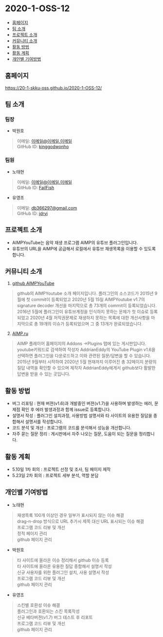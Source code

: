 # 2020-1-OSS-12
 * [홈페이지](#HOME_PAGE)
 * [팀 소개](#Members)
 * [프로젝트 소개](#about_project)
 * [커뮤니티 소개](#about_community)
 * [활동 방법](#how_to)
 * [활동 계획](#plan)
 * [개인별 기여방법](#contribute)

## <div id = "HOME_PAGE">홈페이지</div>
https://20-1-skku-oss.github.io/2020-1-OSS-12/

## <div id = "Members">팀 소개</div>
### 팀장
+ 박원호
> 이메일: 이메일@이메일.이메일<br>
> GitHub ID: [kinggodwonho](https://github.com/kinggodwonho)<br>

### 팀원
+ 노태현
> 이메일: 이메일@이메일.이메일<br>
> GitHub ID: [FailFish](https://github.com/FailFish)<br>

+ 유영조
> 이메일: db366297@gmail.com<br>
> GitHub ID: [jdryj](https://github.com/jdryj)<br>

## <div id = "about_project">프로젝트 소개</div>
 * AIMPYouTube는 음악 재생 프로그램 AIMP의 유튜브 플러그인입니다.
 * 유튜브의 URL을 AIMP에 공급해서 로컬에서 유튜브 재생목록을 이용할 수 있도록 합니다.

## <div id = "about_community">커뮤니티 소개</div>
1. [github AIMPYouTube](https://github.com/AdrianEddy/AIMPYouTube)<br>

>github의 AIMPYoutube 소개 페이지입니다. 플러그인의 소스코드가 2015년 9월에 첫 commit이 등록되었고 2020년 5월 15일
>AIMPYoutube v1.7의 signature decoder 개선을 마지막으로 총 73개의 commit이 등록되었습니다. 2016년 5월에 플러그인이
>유튜브계정을 인식하지 못하는 문제가 첫 이슈로 등록되었고 2020년 4월 저작권문제로 재생하지 못하는 목록에 대한 개선사항을 
>마지막으로 총 19개의 이슈가 등록되었으며 그 중 13개가 완료되었습니다.<br>

2. [AIMP.ru](http://www.aimp.ru/forum/index.php?topic=50071)<br>

>AIMP 플레이어 홈페이지의 Addons ->Plugins 탭에 있는 게시판입니다. youtube키워드로 검색하여 작성자 AddrianEddy의
>YouTube Plugin v1.6을 선택하면 플러그인을 다운로드하고 이와 관련된 질문/답변을 할 수 있습니다. 2015년 9월부터 시작하여
>2020년 5월 현재까지 이루어진 총 32페이지 분량의 질답 내역을 확인할 수 있으며 제작자 AddrianEddy에게서 github보다
>활발한 답변을 받을 수 있는 곳입니다.<br>

## <div id="#how_to">활동 방법</div>
* 버그 리포팅 : 현재 버젼(v1.6)과 개발중인 버젼(v1.7)을 사용하며 발생하는 에러, 문제점 확인 후 에러 발생과정과 함께 issue로 등록합니다.
* 설명서 작성 : 플러그인 설치과정, 사용방법 설명서와 타 사이트의 유용한 질답을 종합해서 설명서를 작성합니다.
* 코드 분석 및 개선 : 프로그램의 코드를 분석해서 성능을 개선합니다.
* 자주 묻는 질문 정리 : 게시판에서 자주 나오는 질문, 도움이 되는 질문을 정리합니다.


## <div id="plan">활동 계획</div>
* 5.10일 1차 회의 : 프로젝트 선정 및 조사, 팀 페이지 제작
* 5.23일 2차 회의 : 프로젝트 세부 분석, 역할 분담


## <div id="contribute">개인별 기여방법</div>
+ 노태현
> 재생목록 100개 이상인 경우 일부가 표시되지 않는 이슈 해결<br>
> drag-n-drop 방식으로 URL 추가시 제목 대신 URL 표시되는 이슈 해결<br>
> 프로그램 코드 리뷰 및 개선<br>
> 정적 페이지 관리<br>
> github 페이지 관리<br>
+ 박원호
> 타 사이트에 올라온 이슈 정리해서 github 이슈 등록<br>
> 타 사이트에 올라온 유용한 질답 종합해서 설명서 작성<br>
> 신규 사용자를 위한 플러그인 설치, 사용 설명서 작성<br>
> 프로그램 코드 리뷰 및 개선<br>
> github 페이지 관리<br>
+ 유영조
> 스킨별 호환성 이슈 해결<br>
> 플러그인과 호환되는 스킨 목록작성<br>
> 신규 베타버젼(v1.7) 버그 테스트 후 리포트<br>
> 프로그램 코드 리뷰 및 개선<br>
> github 페이지 관리<br>
